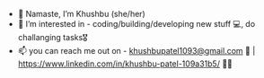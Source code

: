 
- 🙏 Namaste, I’m Khushbu (she/her)
- 👀 I’m interested in - coding/building/developing new stuff 💻, do challanging tasks🎖
- 📫 you can reach me out on - khushbupatel1093@gmail.com 💌 | https://www.linkedin.com/in/khushbu-patel-109a31b5/ 👩‍💼

<!---
khushbupatel24/khushbupatel24 is a ✨ special ✨ repository because its `README.md` (this file) appears on your GitHub profile.
You can click the Preview link to take a look at your changes.
--->
